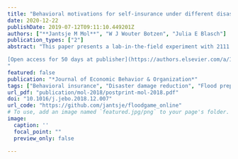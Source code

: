 ```yaml
---
title: "Behavioral motivations for self-insurance under different disaster risk insurance schemes"
date: 2020-12-22
publishDate: 2019-07-12T09:11:10.449201Z
authors: ["**Jantsje M Mol**", "W J Wouter Botzen", "Julia E Blasch"]
publication_types: ["2"]
abstract: "This paper presents a lab-in-the-field experiment with 2111 Dutch homeowners in floodplain areas to examine the impacts of financial incentives and behavioral motivations for self-insurance under different flood insurance schemes. We experimentally varied the insurance type (mandatory public versus voluntary private) and the availability of a premium discount incentive for investing in flood damage mitigation measures. This set-up allowed us to examine the existence of moral hazard, advantageous selection and the behavioral motivations of individual agents who face these different insurance types, without the selection bias that makes a causal inference from survey studies problematic. The main results show that a premium discount can increase investments in self-insurance under both private and public insurance. Moreover, we find no support for moral hazard in our natural disaster insurance market, but we do find a substantial share of cautious people who invest both in private insurance as well as in self-insurance, indicating advantageous selection. The results have implications for the design of insurance schemes to cope with increasing natural disaster risks.

[Open access for 50 days at publisher](https://authors.elsevier.com/a/1cCpHc24anXAI)
"
featured: false
publication: "*Journal of Economic Behavior & Organization*"
tags: ["Behavioral insurance", "Disaster damage reduction", "Flood preparedness", "Homeowners", "Lab-in-the-field experiment", "Self-insurance"]
url_pdf: "publication/mol-2018/postprint-mol-2018.pdf"
doi: "10.1016/j.jebo.2018.12.007"
url_code: "https://github.com/jantsje/floodgame_online"
# To use, add an image named `featured.jpg/png` to your page's folder. 
image:
  caption: ''
  focal_point: ""
  preview_only: false

---
```


